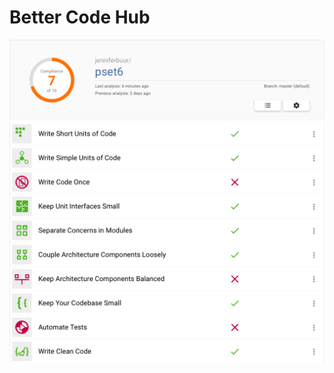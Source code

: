 # Better Code Hub

![Alt_text](/jenniferbuur_pset6/Assets.xcassets/bettercode1.imageset/bettercode1.png)
![Alt_text](/jenniferbuur_pset6/Assets.xcassets/bettercode2.imageset/bettercode2.png)
